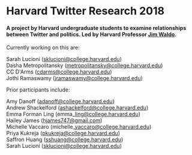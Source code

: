# Harvard Twitter Research 2018

#### A project by Harvard undergraduate students to examine relationships between Twitter and politics. Led by Harvard Professor [Jim Waldo](https://www.seas.harvard.edu/directory/waldo).

Currently working on this are:

Sarah Lucioni (sklucioni@college.harvard.edu)  
Dasha Metropolitansky (metropolitansky@college.harvard.edu)  
CC D'Arms (cdarms@college.harvard.edu)  
Jothi Ramaswamy (jramaswamy@college.harvard.edu)  

Prior participants include:

Amy Danoff (adanoff@college.harvard.edu)  
Andrew Shackelford (ashackelford@college.harvard.edu)  
Emma Forman Ling (emma\_ling@college.harvard.edu)  
Hailey James (hjames747@gmail.com)  
Michelle Vaccaro (michelle\_vaccaro@college.harvard.edu)  
Priya Kukreja (pkukreja@college.harvard.edu)  
Saffron Huang (sshuang@college.harvard.edu)  
Sarah Lucioni (sklucioni@college.harvard.edu)  
